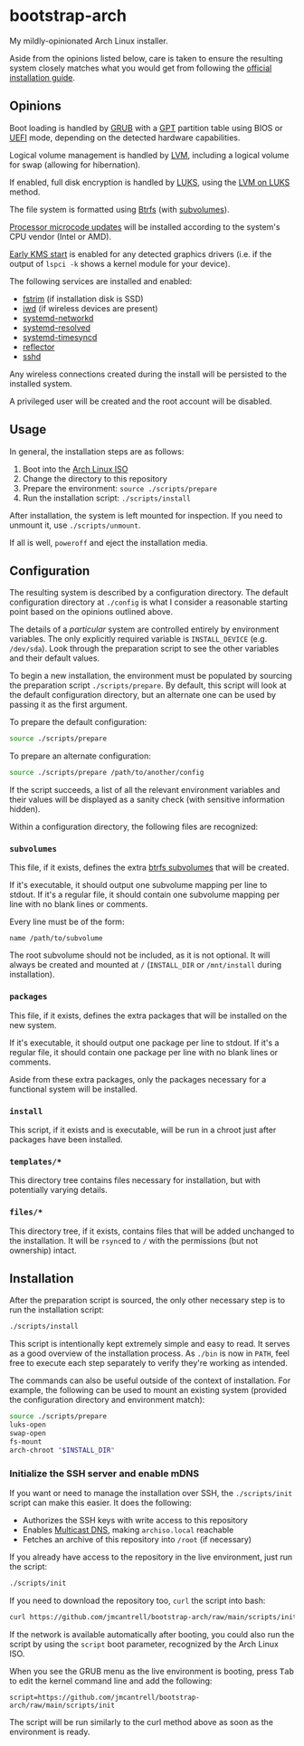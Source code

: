 # bootstrap-arch

My mildly-opinionated Arch Linux installer.

Aside from the opinions listed below, care is taken to ensure the
resulting system closely matches what you would get from following the
[official installation guide][install].

## Opinions

Boot loading is handled by [GRUB][grub] with a [GPT][gpt] partition
table using BIOS or [UEFI][uefi] mode, depending on the detected
hardware capabilities.

Logical volume management is handled by [LVM][lvm], including a
logical volume for swap (allowing for hibernation).

If enabled, full disk encryption is handled by [LUKS][luks], using the
[LVM on LUKS][lvm-on-luks] method.

The file system is formatted using [Btrfs][btrfs] (with
[subvolumes][btrfs-subvols]).

[Processor microcode updates][microcode] will be installed according
to the system's CPU vendor (Intel or AMD).

[Early KMS start][early-kms-start] is enabled for any detected
graphics drivers (i.e. if the output of `lspci -k` shows a kernel
module for your device).

The following services are installed and enabled:

- [fstrim][ssd] (if installation disk is SSD)
- [iwd] (if wireless devices are present)
- [systemd-networkd]
- [systemd-resolved]
- [systemd-timesyncd]
- [reflector]
- [sshd]

Any wireless connections created during the install will be persisted
to the installed system.

A privileged user will be created and the root account will be
disabled.

## Usage

In general, the installation steps are as follows:

1. Boot into the [Arch Linux ISO][archiso]
1. Change the directory to this repository
1. Prepare the environment: `source ./scripts/prepare`
1. Run the installation script: `./scripts/install`

After installation, the system is left mounted for inspection. If you
need to unmount it, use `./scripts/unmount`.

If all is well, `poweroff` and eject the installation media.

## Configuration

The resulting system is described by a configuration directory. The
default configuration directory at `./config` is what I consider a
reasonable starting point based on the opinions outlined above.

The details of a _particular_ system are controlled entirely by
environment variables. The only explicitly required variable is
`INSTALL_DEVICE` (e.g. `/dev/sda`). Look through the preparation
script to see the other variables and their default values.

To begin a new installation, the environment must be populated by
sourcing the preparation script `./scripts/prepare`. By default, this
script will look at the default configuration directory, but an
alternate one can be used by passing it as the first argument.

To prepare the default configuration:

```sh
source ./scripts/prepare
```

To prepare an alternate configuration:

```sh
source ./scripts/prepare /path/to/another/config
```

If the script succeeds, a list of all the relevant environment
variables and their values will be displayed as a sanity check (with
sensitive information hidden).

Within a configuration directory, the following files are recognized:

### `subvolumes`

This file, if it exists, defines the extra [btrfs
subvolumes][btrfs-subvols] that will be created.

If it's executable, it should output one subvolume mapping per line to
stdout. If it's a regular file, it should contain one subvolume
mapping per line with no blank lines or comments.

Every line must be of the form:

```
name /path/to/subvolume
```

The root subvolume should not be included, as it is not optional. It
will always be created and mounted at `/` (`INSTALL_DIR` or
`/mnt/install` during installation).

### `packages`

This file, if it exists, defines the extra packages that will be
installed on the new system.

If it's executable, it should output one package per line to stdout.
If it's a regular file, it should contain one package per line with no
blank lines or comments.

Aside from these extra packages, only the packages necessary for a
functional system will be installed.

### `install`

This script, if it exists and is executable, will be run in a chroot
just after packages have been installed.

### `templates/*`

This directory tree contains files necessary for installation, but
with potentially varying details.

### `files/*`

This directory tree, if it exists, contains files that will be added
unchanged to the installation. It will be `rsync`ed to `/` with the
permissions (but not ownership) intact.

## Installation

After the preparation script is sourced, the only other necessary step
is to run the installation script:

```sh
./scripts/install
```

This script is intentionally kept extremely simple and easy to read.
It serves as a good overview of the installation process. As `./bin`
is now in `PATH`, feel free to execute each step separately to verify
they're working as intended.

The commands can also be useful outside of the context of
installation. For example, the following can be used to mount an
existing system (provided the configuration directory and environment
match):

```sh
source ./scripts/prepare
luks-open
swap-open
fs-mount
arch-chroot "$INSTALL_DIR"
```

### Initialize the SSH server and enable mDNS

If you want or need to manage the installation over SSH, the
`./scripts/init` script can make this easier. It does the following:

- Authorizes the SSH keys with write access to this repository
- Enables [Multicast DNS][mdns], making `archiso.local` reachable
- Fetches an archive of this repository into `/root` (if necessary)

If you already have access to the repository in the live environment,
just run the script:

```sh
./scripts/init
```

If you need to download the repository too, `curl` the script into bash:

```sh
curl https://github.com/jmcantrell/bootstrap-arch/raw/main/scripts/init | bash -s
```

If the network is available automatically after booting, you could
also run the script by using the `script` boot parameter, recognized
by the Arch Linux ISO.

When you see the GRUB menu as the live environment is booting, press
<kbd>Tab</kbd> to edit the kernel command line and add the following:

```
script=https://github.com/jmcantrell/bootstrap-arch/raw/main/scripts/init
```

The script will be run similarly to the curl method above as soon as
the environment is ready.

[archiso]: https://archlinux.org/download/
[btrfs-subvols]: https://wiki.archlinux.org/title/Btrfs#Subvolumes
[btrfs]: https://wiki.archlinux.org/title/Btrfs
[early-kms-start]: https://wiki.archlinux.org/title/Kernel_mode_setting#Early_KMS_start
[gpt]: https://wiki.archlinux.org/title/Partitioning#GUID_Partition_Table
[grub]: https://wiki.archlinux.org/title/GRUB
[install]: https://wiki.archlinux.org/title/Installation_guide
[iwd]: https://wiki.archlinux.org/title/Iwd
[luks]: https://wiki.archlinux.org/title/Dm-crypt
[lvm-on-luks]: https://wiki.archlinux.org/title/Dm-crypt/Encrypting_an_entire_system#LVM_on_LUKS
[lvm]: https://wiki.archlinux.org/title/LVM
[mdns]: https://wiki.archlinux.org/title/Systemd-resolved#mDNS
[microcode]: https://wiki.archlinux.org/title/Microcode
[reflector]: https://wiki.archlinux.org/title/Reflector
[ssd]: https://wiki.archlinux.org/title/Solid_state_drive
[sshd]: https://wiki.archlinux.org/title/OpenSSH#Server_usage
[systemd-networkd]: https://wiki.archlinux.org/title/Systemd-networkd
[systemd-resolved]: https://wiki.archlinux.org/title/Systemd-resolved
[systemd-timesyncd]: https://wiki.archlinux.org/title/Systemd-timesyncd
[uefi]: https://wiki.archlinux.org/title/Unified_Extensible_Firmware_Interface
